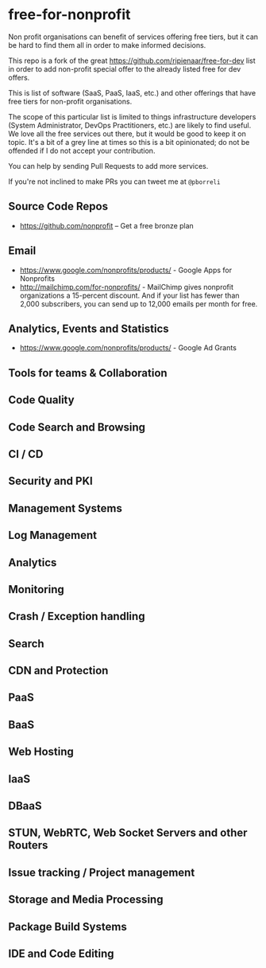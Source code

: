 # free-for-nonprofit
Non profit organisations can benefit of services offering free tiers, but it can be hard to find them all in order to make informed decisions.

This repo is a fork of the great https://github.com/ripienaar/free-for-dev list in order to add non-profit special offer to the already listed free for dev offers.

This is list of software (SaaS, PaaS, IaaS, etc.) and other offerings that have free tiers for non-profit organisations.

The scope of this particular list is limited to things infrastructure developers (System Administrator, DevOps Practitioners, etc.) are likely to find useful. We love all the free services out there, but it would be good to keep it on topic.  It's a bit of a grey line at times so this is a bit opinionated; do not be offended if I do not accept your contribution.

You can help by sending Pull Requests to add more services.

If you're not inclined to make PRs you can tweet me at ```@pborreli```


## Source Code Repos

  * https://github.com/nonprofit – Get a free bronze plan

## Email

  * https://www.google.com/nonprofits/products/ - Google Apps for Nonprofits
  * http://mailchimp.com/for-nonprofits/ - MailChimp gives nonprofit organizations a 15-percent discount. And if your list has fewer than 2,000 subscribers, you can send up to 12,000 emails per month for free.

## Analytics, Events and  Statistics

 * https://www.google.com/nonprofits/products/ - Google Ad Grants
 
## Tools for teams & Collaboration

## Code Quality

## Code Search and Browsing

## CI / CD

## Security and PKI

## Management Systems

## Log Management

## Analytics

## Monitoring

## Crash / Exception handling

## Search

## CDN and Protection

## PaaS

## BaaS

## Web Hosting

## IaaS

## DBaaS

## STUN, WebRTC, Web Socket Servers and other Routers

## Issue tracking / Project management

## Storage and Media Processing

## Package Build Systems

## IDE and Code Editing

